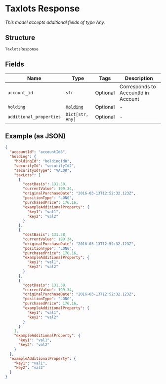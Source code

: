 
# Taxlots Response

*This model accepts additional fields of type Any.*

## Structure

`TaxlotsResponse`

## Fields

| Name | Type | Tags | Description |
|  --- | --- | --- | --- |
| `account_id` | `str` | Optional | Corresponds to AccountId in Account |
| `holding` | [`Holding`](../../doc/models/holding.md) | Optional | - |
| `additional_properties` | `Dict[str, Any]` | Optional | - |

## Example (as JSON)

```json
{
  "accountId": "accountId6",
  "holding": {
    "holdingId": "holdingId0",
    "securityId": "securityId2",
    "securityIdType": "VALOR",
    "taxLots": [
      {
        "costBasis": 131.38,
        "currentValue": 199.34,
        "originalPurchaseDate": "2016-03-13T12:52:32.123Z",
        "positionType": "LONG",
        "purchasedPrice": 176.16,
        "exampleAdditionalProperty": {
          "key1": "val1",
          "key2": "val2"
        }
      },
      {
        "costBasis": 131.38,
        "currentValue": 199.34,
        "originalPurchaseDate": "2016-03-13T12:52:32.123Z",
        "positionType": "LONG",
        "purchasedPrice": 176.16,
        "exampleAdditionalProperty": {
          "key1": "val1",
          "key2": "val2"
        }
      },
      {
        "costBasis": 131.38,
        "currentValue": 199.34,
        "originalPurchaseDate": "2016-03-13T12:52:32.123Z",
        "positionType": "LONG",
        "purchasedPrice": 176.16,
        "exampleAdditionalProperty": {
          "key1": "val1",
          "key2": "val2"
        }
      }
    ],
    "exampleAdditionalProperty": {
      "key1": "val1",
      "key2": "val2"
    }
  },
  "exampleAdditionalProperty": {
    "key1": "val1",
    "key2": "val2"
  }
}
```

